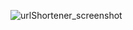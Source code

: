 ![urlShortener_screenshot](https://github.com/Yoni2222/URL-Shortener/assets/55746609/534d4a25-d015-464f-aa34-8277b7974c50)
